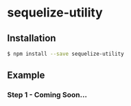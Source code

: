# sequelize-utility

<!-- [![npm](https://img.shields.io/npm/v/sequelize-pool.svg?style=flat-square)](https://www.npmjs.com/package/sequelize-pool)
[![Travis (.org)](https://img.shields.io/travis/sushantdhiman/sequelize-pool.svg?style=flat-square)](https://travis-ci.org/sushantdhiman/sequelize-pool)
 -->

  <!-- Resource pool. Can be used to reuse or throttle expensive resources such as
  database connections.

  This is a fork from [generic-pool@v2.5](https://github.com/coopernurse/node-pool/tree/v2.5). -->

## Installation

```bash
$ npm install --save sequelize-utility
```

## Example

### Step 1 - Coming Soon...

<!-- ```js
// Create a MySQL connection pool
var Pool = require("sequelize-pool").Pool;
var mysql2 = require("mysql2/promise");

var pool = new Pool({
  name: "mysql",
  create: function() {
    // return Promise
    return mysql2.createConnection({
      user: "scott",
      password: "tiger",
      database: "mydb"
    });
  },
  destroy: function(client) {
    client.end();
  },
  max: 10,
  // optional. if you set this, make sure to drain() (see step 3)
  min: 2,
  // Delay in milliseconds after which available resources in the pool will be destroyed.
  idleTimeoutMillis: 30000,
  // Delay in milliseconds after which pending acquire request in the pool will be rejected.
  acquireTimeoutMillis: 30000,
  // Function, defaults to console.log
  log: true
});
```

### Step 2 - Use pool in your code to acquire/release resources

```js
// acquire connection
pool.acquire().then(connection => {
  client.query("select * from foo", [], function() {
    // return object back to pool
    pool.release(client);
  });
});
```

### Step 3 - Drain pool during shutdown (optional)

If you are shutting down a long-lived process, you may notice
that node fails to exit for 30 seconds or so. This is a side
effect of the idleTimeoutMillis behaviour -- the pool has a
setTimeout() call registered that is in the event loop queue, so
node won't terminate until all resources have timed out, and the pool
stops trying to manage them.

This behaviour will be more problematic when you set factory.min > 0,
as the pool will never become empty, and the setTimeout calls will
never end.

In these cases, use the pool.drain() function. This sets the pool
into a "draining" state which will gracefully wait until all
idle resources have timed out. For example, you can call:

```js
// Only call this once in your application -- at the point you want
// to shutdown and stop using this pool.
pool.drain().then(() => pool.destroyAllNow());
```

If you do this, your node process will exit gracefully.

## Draining

If you know would like to terminate all the resources in your pool before
their timeouts have been reached, you can use `destroyAllNow()` in conjunction
with `drain()`:

```js
pool.drain().then(() => pool.destroyAllNow());
```

One side-effect of calling `drain()` is that subsequent calls to `acquire()`
will throw an Error.

## Pool info

The following functions will let you get information about the pool:

```js
// returns factory.name for this pool
pool.name;

// returns number of resources in the pool regardless of
// whether they are free or in use
pool.size;

// returns number of unused resources in the pool
pool.available;

// returns number of callers waiting to acquire a resource
pool.waiting;

// returns number of maxixmum number of resources allowed by ppol
pool.maxSize;

// returns number of minimum number of resources allowed by ppol
pool.minSize;
```

## Run Tests

    $ npm install
    $ npm test -->
